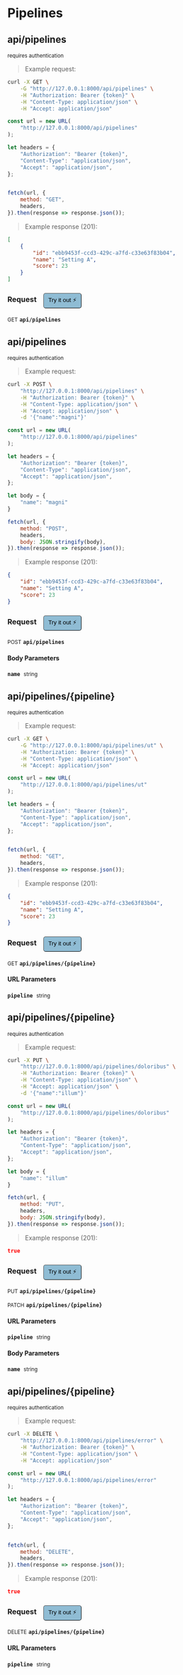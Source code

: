 # Pipelines


## api/pipelines

<small class="badge badge-darkred">requires authentication</small>



> Example request:

```bash
curl -X GET \
    -G "http://127.0.0.1:8000/api/pipelines" \
    -H "Authorization: Bearer {token}" \
    -H "Content-Type: application/json" \
    -H "Accept: application/json"
```

```javascript
const url = new URL(
    "http://127.0.0.1:8000/api/pipelines"
);

let headers = {
    "Authorization": "Bearer {token}",
    "Content-Type": "application/json",
    "Accept": "application/json",
};


fetch(url, {
    method: "GET",
    headers,
}).then(response => response.json());
```


> Example response (201):

```json
[
    {
        "id": "ebb9453f-ccd3-429c-a7fd-c33e63f83b04",
        "name": "Setting A",
        "score": 23
    }
]
```
<div id="execution-results-GETapi-pipelines" hidden>
    <blockquote>Received response<span id="execution-response-status-GETapi-pipelines"></span>:</blockquote>
    <pre class="json"><code id="execution-response-content-GETapi-pipelines"></code></pre>
</div>
<div id="execution-error-GETapi-pipelines" hidden>
    <blockquote>Request failed with error:</blockquote>
    <pre><code id="execution-error-message-GETapi-pipelines"></code></pre>
</div>
<form id="form-GETapi-pipelines" data-method="GET" data-path="api/pipelines" data-authed="1" data-hasfiles="0" data-headers='{"Authorization":"Bearer {token}","Content-Type":"application\/json","Accept":"application\/json"}' onsubmit="event.preventDefault(); executeTryOut('GETapi-pipelines', this);">
<h3>
    Request&nbsp;&nbsp;&nbsp;
        <button type="button" style="background-color: #8fbcd4; padding: 5px 10px; border-radius: 5px; border-width: thin;" id="btn-tryout-GETapi-pipelines" onclick="tryItOut('GETapi-pipelines');">Try it out ⚡</button>
    <button type="button" style="background-color: #c97a7e; padding: 5px 10px; border-radius: 5px; border-width: thin;" id="btn-canceltryout-GETapi-pipelines" onclick="cancelTryOut('GETapi-pipelines');" hidden>Cancel</button>&nbsp;&nbsp;
    <button type="submit" style="background-color: #6ac174; padding: 5px 10px; border-radius: 5px; border-width: thin;" id="btn-executetryout-GETapi-pipelines" hidden>Send Request 💥</button>
    </h3>
<p>
<small class="badge badge-green">GET</small>
 <b><code>api/pipelines</code></b>
</p>
<p>
<label id="auth-GETapi-pipelines" hidden>Authorization header: <b><code>Bearer </code></b><input type="text" name="Authorization" data-prefix="Bearer " data-endpoint="GETapi-pipelines" data-component="header"></label>
</p>
</form>


## api/pipelines

<small class="badge badge-darkred">requires authentication</small>



> Example request:

```bash
curl -X POST \
    "http://127.0.0.1:8000/api/pipelines" \
    -H "Authorization: Bearer {token}" \
    -H "Content-Type: application/json" \
    -H "Accept: application/json" \
    -d '{"name":"magni"}'

```

```javascript
const url = new URL(
    "http://127.0.0.1:8000/api/pipelines"
);

let headers = {
    "Authorization": "Bearer {token}",
    "Content-Type": "application/json",
    "Accept": "application/json",
};

let body = {
    "name": "magni"
}

fetch(url, {
    method: "POST",
    headers,
    body: JSON.stringify(body),
}).then(response => response.json());
```


> Example response (201):

```json
{
    "id": "ebb9453f-ccd3-429c-a7fd-c33e63f83b04",
    "name": "Setting A",
    "score": 23
}
```
<div id="execution-results-POSTapi-pipelines" hidden>
    <blockquote>Received response<span id="execution-response-status-POSTapi-pipelines"></span>:</blockquote>
    <pre class="json"><code id="execution-response-content-POSTapi-pipelines"></code></pre>
</div>
<div id="execution-error-POSTapi-pipelines" hidden>
    <blockquote>Request failed with error:</blockquote>
    <pre><code id="execution-error-message-POSTapi-pipelines"></code></pre>
</div>
<form id="form-POSTapi-pipelines" data-method="POST" data-path="api/pipelines" data-authed="1" data-hasfiles="0" data-headers='{"Authorization":"Bearer {token}","Content-Type":"application\/json","Accept":"application\/json"}' onsubmit="event.preventDefault(); executeTryOut('POSTapi-pipelines', this);">
<h3>
    Request&nbsp;&nbsp;&nbsp;
        <button type="button" style="background-color: #8fbcd4; padding: 5px 10px; border-radius: 5px; border-width: thin;" id="btn-tryout-POSTapi-pipelines" onclick="tryItOut('POSTapi-pipelines');">Try it out ⚡</button>
    <button type="button" style="background-color: #c97a7e; padding: 5px 10px; border-radius: 5px; border-width: thin;" id="btn-canceltryout-POSTapi-pipelines" onclick="cancelTryOut('POSTapi-pipelines');" hidden>Cancel</button>&nbsp;&nbsp;
    <button type="submit" style="background-color: #6ac174; padding: 5px 10px; border-radius: 5px; border-width: thin;" id="btn-executetryout-POSTapi-pipelines" hidden>Send Request 💥</button>
    </h3>
<p>
<small class="badge badge-black">POST</small>
 <b><code>api/pipelines</code></b>
</p>
<p>
<label id="auth-POSTapi-pipelines" hidden>Authorization header: <b><code>Bearer </code></b><input type="text" name="Authorization" data-prefix="Bearer " data-endpoint="POSTapi-pipelines" data-component="header"></label>
</p>
<h4 class="fancy-heading-panel"><b>Body Parameters</b></h4>
<p>
<b><code>name</code></b>&nbsp;&nbsp;<small>string</small>  &nbsp;
<input type="text" name="name" data-endpoint="POSTapi-pipelines" data-component="body" required  hidden>
<br>

</p>

</form>


## api/pipelines/{pipeline}

<small class="badge badge-darkred">requires authentication</small>



> Example request:

```bash
curl -X GET \
    -G "http://127.0.0.1:8000/api/pipelines/ut" \
    -H "Authorization: Bearer {token}" \
    -H "Content-Type: application/json" \
    -H "Accept: application/json"
```

```javascript
const url = new URL(
    "http://127.0.0.1:8000/api/pipelines/ut"
);

let headers = {
    "Authorization": "Bearer {token}",
    "Content-Type": "application/json",
    "Accept": "application/json",
};


fetch(url, {
    method: "GET",
    headers,
}).then(response => response.json());
```


> Example response (201):

```json
{
    "id": "ebb9453f-ccd3-429c-a7fd-c33e63f83b04",
    "name": "Setting A",
    "score": 23
}
```
<div id="execution-results-GETapi-pipelines--pipeline-" hidden>
    <blockquote>Received response<span id="execution-response-status-GETapi-pipelines--pipeline-"></span>:</blockquote>
    <pre class="json"><code id="execution-response-content-GETapi-pipelines--pipeline-"></code></pre>
</div>
<div id="execution-error-GETapi-pipelines--pipeline-" hidden>
    <blockquote>Request failed with error:</blockquote>
    <pre><code id="execution-error-message-GETapi-pipelines--pipeline-"></code></pre>
</div>
<form id="form-GETapi-pipelines--pipeline-" data-method="GET" data-path="api/pipelines/{pipeline}" data-authed="1" data-hasfiles="0" data-headers='{"Authorization":"Bearer {token}","Content-Type":"application\/json","Accept":"application\/json"}' onsubmit="event.preventDefault(); executeTryOut('GETapi-pipelines--pipeline-', this);">
<h3>
    Request&nbsp;&nbsp;&nbsp;
        <button type="button" style="background-color: #8fbcd4; padding: 5px 10px; border-radius: 5px; border-width: thin;" id="btn-tryout-GETapi-pipelines--pipeline-" onclick="tryItOut('GETapi-pipelines--pipeline-');">Try it out ⚡</button>
    <button type="button" style="background-color: #c97a7e; padding: 5px 10px; border-radius: 5px; border-width: thin;" id="btn-canceltryout-GETapi-pipelines--pipeline-" onclick="cancelTryOut('GETapi-pipelines--pipeline-');" hidden>Cancel</button>&nbsp;&nbsp;
    <button type="submit" style="background-color: #6ac174; padding: 5px 10px; border-radius: 5px; border-width: thin;" id="btn-executetryout-GETapi-pipelines--pipeline-" hidden>Send Request 💥</button>
    </h3>
<p>
<small class="badge badge-green">GET</small>
 <b><code>api/pipelines/{pipeline}</code></b>
</p>
<p>
<label id="auth-GETapi-pipelines--pipeline-" hidden>Authorization header: <b><code>Bearer </code></b><input type="text" name="Authorization" data-prefix="Bearer " data-endpoint="GETapi-pipelines--pipeline-" data-component="header"></label>
</p>
<h4 class="fancy-heading-panel"><b>URL Parameters</b></h4>
<p>
<b><code>pipeline</code></b>&nbsp;&nbsp;<small>string</small>  &nbsp;
<input type="text" name="pipeline" data-endpoint="GETapi-pipelines--pipeline-" data-component="url" required  hidden>
<br>

</p>
</form>


## api/pipelines/{pipeline}

<small class="badge badge-darkred">requires authentication</small>



> Example request:

```bash
curl -X PUT \
    "http://127.0.0.1:8000/api/pipelines/doloribus" \
    -H "Authorization: Bearer {token}" \
    -H "Content-Type: application/json" \
    -H "Accept: application/json" \
    -d '{"name":"illum"}'

```

```javascript
const url = new URL(
    "http://127.0.0.1:8000/api/pipelines/doloribus"
);

let headers = {
    "Authorization": "Bearer {token}",
    "Content-Type": "application/json",
    "Accept": "application/json",
};

let body = {
    "name": "illum"
}

fetch(url, {
    method: "PUT",
    headers,
    body: JSON.stringify(body),
}).then(response => response.json());
```


> Example response (201):

```json
true
```
<div id="execution-results-PUTapi-pipelines--pipeline-" hidden>
    <blockquote>Received response<span id="execution-response-status-PUTapi-pipelines--pipeline-"></span>:</blockquote>
    <pre class="json"><code id="execution-response-content-PUTapi-pipelines--pipeline-"></code></pre>
</div>
<div id="execution-error-PUTapi-pipelines--pipeline-" hidden>
    <blockquote>Request failed with error:</blockquote>
    <pre><code id="execution-error-message-PUTapi-pipelines--pipeline-"></code></pre>
</div>
<form id="form-PUTapi-pipelines--pipeline-" data-method="PUT" data-path="api/pipelines/{pipeline}" data-authed="1" data-hasfiles="0" data-headers='{"Authorization":"Bearer {token}","Content-Type":"application\/json","Accept":"application\/json"}' onsubmit="event.preventDefault(); executeTryOut('PUTapi-pipelines--pipeline-', this);">
<h3>
    Request&nbsp;&nbsp;&nbsp;
        <button type="button" style="background-color: #8fbcd4; padding: 5px 10px; border-radius: 5px; border-width: thin;" id="btn-tryout-PUTapi-pipelines--pipeline-" onclick="tryItOut('PUTapi-pipelines--pipeline-');">Try it out ⚡</button>
    <button type="button" style="background-color: #c97a7e; padding: 5px 10px; border-radius: 5px; border-width: thin;" id="btn-canceltryout-PUTapi-pipelines--pipeline-" onclick="cancelTryOut('PUTapi-pipelines--pipeline-');" hidden>Cancel</button>&nbsp;&nbsp;
    <button type="submit" style="background-color: #6ac174; padding: 5px 10px; border-radius: 5px; border-width: thin;" id="btn-executetryout-PUTapi-pipelines--pipeline-" hidden>Send Request 💥</button>
    </h3>
<p>
<small class="badge badge-darkblue">PUT</small>
 <b><code>api/pipelines/{pipeline}</code></b>
</p>
<p>
<small class="badge badge-purple">PATCH</small>
 <b><code>api/pipelines/{pipeline}</code></b>
</p>
<p>
<label id="auth-PUTapi-pipelines--pipeline-" hidden>Authorization header: <b><code>Bearer </code></b><input type="text" name="Authorization" data-prefix="Bearer " data-endpoint="PUTapi-pipelines--pipeline-" data-component="header"></label>
</p>
<h4 class="fancy-heading-panel"><b>URL Parameters</b></h4>
<p>
<b><code>pipeline</code></b>&nbsp;&nbsp;<small>string</small>  &nbsp;
<input type="text" name="pipeline" data-endpoint="PUTapi-pipelines--pipeline-" data-component="url" required  hidden>
<br>

</p>
<h4 class="fancy-heading-panel"><b>Body Parameters</b></h4>
<p>
<b><code>name</code></b>&nbsp;&nbsp;<small>string</small>  &nbsp;
<input type="text" name="name" data-endpoint="PUTapi-pipelines--pipeline-" data-component="body" required  hidden>
<br>

</p>

</form>


## api/pipelines/{pipeline}

<small class="badge badge-darkred">requires authentication</small>



> Example request:

```bash
curl -X DELETE \
    "http://127.0.0.1:8000/api/pipelines/error" \
    -H "Authorization: Bearer {token}" \
    -H "Content-Type: application/json" \
    -H "Accept: application/json"
```

```javascript
const url = new URL(
    "http://127.0.0.1:8000/api/pipelines/error"
);

let headers = {
    "Authorization": "Bearer {token}",
    "Content-Type": "application/json",
    "Accept": "application/json",
};


fetch(url, {
    method: "DELETE",
    headers,
}).then(response => response.json());
```


> Example response (201):

```json
true
```
<div id="execution-results-DELETEapi-pipelines--pipeline-" hidden>
    <blockquote>Received response<span id="execution-response-status-DELETEapi-pipelines--pipeline-"></span>:</blockquote>
    <pre class="json"><code id="execution-response-content-DELETEapi-pipelines--pipeline-"></code></pre>
</div>
<div id="execution-error-DELETEapi-pipelines--pipeline-" hidden>
    <blockquote>Request failed with error:</blockquote>
    <pre><code id="execution-error-message-DELETEapi-pipelines--pipeline-"></code></pre>
</div>
<form id="form-DELETEapi-pipelines--pipeline-" data-method="DELETE" data-path="api/pipelines/{pipeline}" data-authed="1" data-hasfiles="0" data-headers='{"Authorization":"Bearer {token}","Content-Type":"application\/json","Accept":"application\/json"}' onsubmit="event.preventDefault(); executeTryOut('DELETEapi-pipelines--pipeline-', this);">
<h3>
    Request&nbsp;&nbsp;&nbsp;
        <button type="button" style="background-color: #8fbcd4; padding: 5px 10px; border-radius: 5px; border-width: thin;" id="btn-tryout-DELETEapi-pipelines--pipeline-" onclick="tryItOut('DELETEapi-pipelines--pipeline-');">Try it out ⚡</button>
    <button type="button" style="background-color: #c97a7e; padding: 5px 10px; border-radius: 5px; border-width: thin;" id="btn-canceltryout-DELETEapi-pipelines--pipeline-" onclick="cancelTryOut('DELETEapi-pipelines--pipeline-');" hidden>Cancel</button>&nbsp;&nbsp;
    <button type="submit" style="background-color: #6ac174; padding: 5px 10px; border-radius: 5px; border-width: thin;" id="btn-executetryout-DELETEapi-pipelines--pipeline-" hidden>Send Request 💥</button>
    </h3>
<p>
<small class="badge badge-red">DELETE</small>
 <b><code>api/pipelines/{pipeline}</code></b>
</p>
<p>
<label id="auth-DELETEapi-pipelines--pipeline-" hidden>Authorization header: <b><code>Bearer </code></b><input type="text" name="Authorization" data-prefix="Bearer " data-endpoint="DELETEapi-pipelines--pipeline-" data-component="header"></label>
</p>
<h4 class="fancy-heading-panel"><b>URL Parameters</b></h4>
<p>
<b><code>pipeline</code></b>&nbsp;&nbsp;<small>string</small>  &nbsp;
<input type="text" name="pipeline" data-endpoint="DELETEapi-pipelines--pipeline-" data-component="url" required  hidden>
<br>

</p>
</form>



